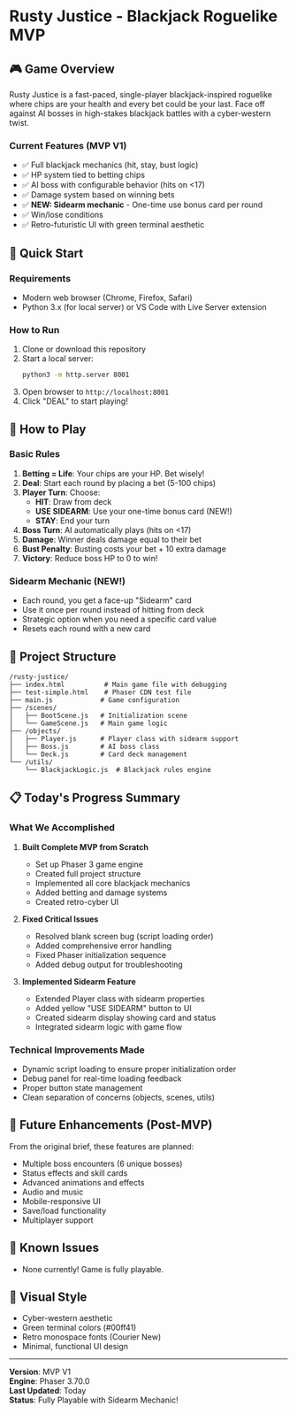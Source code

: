 # Rusty Justice - Blackjack Roguelike MVP

## 🎮 Game Overview

Rusty Justice is a fast-paced, single-player blackjack-inspired roguelike where chips are your health and every bet could be your last. Face off against AI bosses in high-stakes blackjack battles with a cyber-western twist.

### Current Features (MVP V1)
- ✅ Full blackjack mechanics (hit, stay, bust logic)
- ✅ HP system tied to betting chips
- ✅ AI boss with configurable behavior (hits on <17)
- ✅ Damage system based on winning bets
- ✅ **NEW: Sidearm mechanic** - One-time use bonus card per round
- ✅ Win/lose conditions
- ✅ Retro-futuristic UI with green terminal aesthetic

## 🚀 Quick Start

### Requirements
- Modern web browser (Chrome, Firefox, Safari)
- Python 3.x (for local server) or VS Code with Live Server extension

### How to Run
1. Clone or download this repository
2. Start a local server:
   ```bash
   python3 -m http.server 8001
   ```
3. Open browser to `http://localhost:8001`
4. Click "DEAL" to start playing!

## 🎯 How to Play

### Basic Rules
1. **Betting = Life**: Your chips are your HP. Bet wisely!
2. **Deal**: Start each round by placing a bet (5-100 chips)
3. **Player Turn**: Choose:
   - **HIT**: Draw from deck
   - **USE SIDEARM**: Use your one-time bonus card (NEW!)
   - **STAY**: End your turn
4. **Boss Turn**: AI automatically plays (hits on <17)
5. **Damage**: Winner deals damage equal to their bet
6. **Bust Penalty**: Busting costs your bet + 10 extra damage
7. **Victory**: Reduce boss HP to 0 to win!

### Sidearm Mechanic (NEW!)
- Each round, you get a face-up "Sidearm" card
- Use it once per round instead of hitting from deck
- Strategic option when you need a specific card value
- Resets each round with a new card

## 📁 Project Structure
```
/rusty-justice/
├── index.html          # Main game file with debugging
├── test-simple.html    # Phaser CDN test file
├── main.js            # Game configuration
├── /scenes/
│   ├── BootScene.js   # Initialization scene
│   └── GameScene.js   # Main game logic
├── /objects/
│   ├── Player.js      # Player class with sidearm support
│   ├── Boss.js        # AI boss class
│   └── Deck.js        # Card deck management
└── /utils/
    └── BlackjackLogic.js  # Blackjack rules engine
```

## 📋 Today's Progress Summary

### What We Accomplished
1. **Built Complete MVP from Scratch**
   - Set up Phaser 3 game engine
   - Created full project structure
   - Implemented all core blackjack mechanics
   - Added betting and damage systems
   - Created retro-cyber UI

2. **Fixed Critical Issues**
   - Resolved blank screen bug (script loading order)
   - Added comprehensive error handling
   - Fixed Phaser initialization sequence
   - Added debug output for troubleshooting

3. **Implemented Sidearm Feature**
   - Extended Player class with sidearm properties
   - Added yellow "USE SIDEARM" button to UI
   - Created sidearm display showing card and status
   - Integrated sidearm logic with game flow

### Technical Improvements Made
- Dynamic script loading to ensure proper initialization order
- Debug panel for real-time loading feedback
- Proper button state management
- Clean separation of concerns (objects, scenes, utils)

## 🔮 Future Enhancements (Post-MVP)

From the original brief, these features are planned:
- Multiple boss encounters (6 unique bosses)
- Status effects and skill cards
- Advanced animations and effects
- Audio and music
- Mobile-responsive UI
- Save/load functionality
- Multiplayer support

## 🐛 Known Issues
- None currently! Game is fully playable.

## 🎨 Visual Style
- Cyber-western aesthetic
- Green terminal colors (#00ff41)
- Retro monospace fonts (Courier New)
- Minimal, functional UI design

---

**Version**: MVP V1  
**Engine**: Phaser 3.70.0  
**Last Updated**: Today  
**Status**: Fully Playable with Sidearm Mechanic!